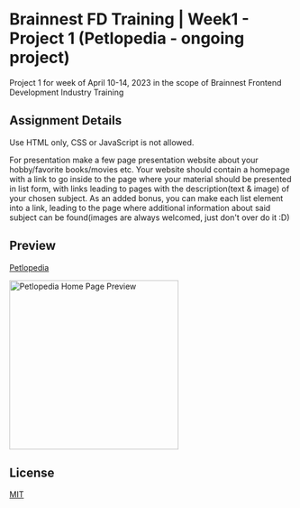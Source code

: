 # Brainnest FD Training | Week1 - Project 1 (Petlopedia - ongoing project)
Project 1 for week of April 10-14, 2023 in the scope of Brainnest Frontend Development Industry Training

## Assignment Details
Use HTML only, CSS or JavaScript is not allowed.

For presentation make a few page presentation website about your hobby/favorite books/movies etc. Your website should contain a
homepage with a link to go inside to the page where your material should be presented in list form, with links leading to pages with the description(text & image) of your chosen subject. As an added bonus, you can make each list element into a link, leading to the
page where additional information about said subject can be found(images are always welcomed, just don't over do it :D)

## Preview

[Petlopedia](https://petlopedia.vercel.app/)

<img src="https://lh3.googleusercontent.com/pw/AJFCJaUKQ_OYJpaZkN77jFa-QPIl_wo-B1WTXAHzJxrmkHTG9LHAPJ-wXbM6x1cm0NJibssXLyx03bG9g1ByX7o2w7RekHUt4IC_mrr8eLYVVOVUajtR2KrfN8tSWdczJ-MjqlV1ypx4AWhu-p1yZusOEoCIVQ=w520-h846-s-no?authuser=0" width="300" alt="Petlopedia Home Page Preview" title="Petlopedia Home Page Preview">

## License
[MIT](https://choosealicense.com/licenses/mit/)

